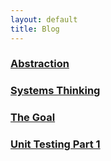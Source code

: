 ```yaml
---
layout: default
title: Blog
---
```

### [Abstraction](\blog\abstraction)
### [Systems Thinking](\blog\systems-thinking)
### [The Goal](\blog\the-goal)
### [Unit Testing Part 1](\blog\unit-testing-1)